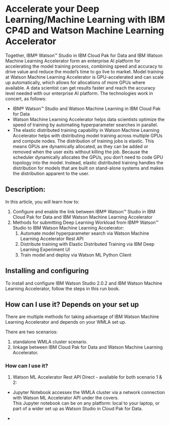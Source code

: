 

# Accelerate your Deep Learning/Machine Learning with IBM CP4D and Watson Machine Learning Accelerator

Together, IBM® Watson™ Studio in IBM Cloud Pak for Data and IBM Watson Machine Learning Accelerator  form an enterprise AI platform for accelerating the model training process, combining speed and accuracy to drive value and reduce the model’s time to go live to market. Model training at Watson Machine Learning Accelerator is GPU-accelerated and can scale up automatically, which allows for allocations of more GPUs where available. A data scientist can get results faster and reach the accuracy level needed with our enterprise AI platform.
The technologies work in concert, as follows:
 - IBM® Watson™ Studio and Watson Machine Learning in IBM Cloud Pak for Data
 -  Watson Machine Learning Accelerator helps data scientists optimize the speed of training by automating hyperparameter searches in parallel.
 - The elastic distributed training capability in Watson Machine Learning Accelerator helps with distributing model training across multiple GPUs and compute nodes. The distribution of training jobs is elastic. This means GPUs are dynamically allocated, as they can be added or removed when the user exits without killing the job. Because the scheduler dynamically allocates the GPUs, you don’t need to code GPU topology into the model. Instead, elastic distributed training handles the distribution for models that are built on stand-alone systems and makes the distribution apparent to the user.


## Description:
In this article, you will learn how to:

1.  Configure and enable the link between IBM® Watson™ Studio in IBM Cloud Pak for Data and IBM Watson Machine Learning Accelerator
2.  Methods for submitting Deep Learning Workload from IBM® Watson™ Studio to IBM Watson Machine Learning Accelerator:
    1. Automate model hyperparameter search via Watson Machine Learning Accelerator Rest API
    2. Distribute training with Elastic Distributed Training via IBM Deep Learning Experiment UI
    3. Train model and deploy via Watson ML Python Client

## Installing and configuring
To install and configure IBM Watson Studio 2.0.2 and IBM Watson Machine Learning Accelerator, follow the steps in this run book.


## How can I use it?  Depends on your set up

There are multiple methods for taking advantage of IBM Watson Machine Learning Accelerator and depends on your WMLA set up.

There are two scenarios:
1. standalone WMLA cluster scenario.   
2. linkage between IBM Cloud Pak for Data and Watson Machine Learning Accelerator.

### How can I use it?

1. Watson ML Accelerator Rest API Direct - available for both scenario 1 & 2:
- Jupyter Notebook accessex the WMLA cluster via a network connection with Watson ML Accelerator API under the covers.   
This Jupyter notebook can be on any platform: local to your laptop, or part of a wider set up as Watson Studio in Cloud Pak for Data.


 
- 
